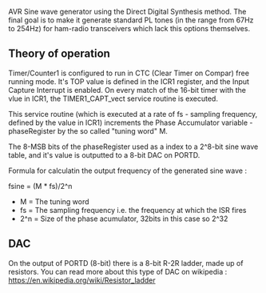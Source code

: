 AVR Sine wave generator using the Direct Digital Synthesis method. The final goal is to make it generate standard PL tones (in the range from 67Hz to 254Hz) for ham-radio transceivers which lack this options themselves.

Theory of operation
------------
Timer/Counter1 is configured to run in CTC (Clear Timer on Compar) free running mode. It's TOP value is defined in the ICR1 register, and the Input Capture Interrupt is enabled. On every match of the 16-bit timer with the vlue in ICR1, the TIMER1_CAPT_vect service routine is executed.

This service routine (which is executed at a rate of fs - sampling frequency, defined by the value in ICR1) increments the Phase Accumulator variable - phaseRegister by the so called "tuning word" M.

The 8-MSB bits of the phaseRegister used as a index to a 2^8-bit sine wave table, and it's value is outputted to a 8-bit DAC on PORTD.

Formula for calculatin the output frequency of the generated sine wave :

fsine = (M * fs)/2^n

- M = The tuning word
- fs = The sampling frequency i.e. the frequency at which the ISR fires
- 2^n = Size of the phase acumulator, 32bits in this case so 2^32

DAC
------------
On the output of PORTD (8-bit) there is a 8-bit R-2R ladder, made up of resistors. You can read more about this type of DAC on wikipedia : https://en.wikipedia.org/wiki/Resistor_ladder
